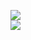 [![](https://img.shields.io/badge/Made%20With-Github%20Spray-lightgrey.svg?style=for-the-badge&logo=github)](https://github.com/Annihil/github-spray#18298)  
[![](https://i.imgur.com/2DrTn0Z.gif)](https://github.com/Annihil/github-spray)